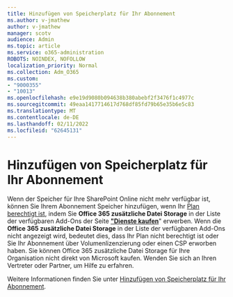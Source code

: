 ```yaml
---
title: Hinzufügen von Speicherplatz für Ihr Abonnement
ms.author: v-jmathew
author: v-jmathew
manager: scotv
audience: Admin
ms.topic: article
ms.service: o365-administration
ROBOTS: NOINDEX, NOFOLLOW
localization_priority: Normal
ms.collection: Adm_O365
ms.custom:
- "9000355"
- "10013"
ms.openlocfilehash: e9e19d9080b094638b380abebf2f3476f1c4977c
ms.sourcegitcommit: 49eaa1417714617d768df85fd79b65e35b6e5c83
ms.translationtype: MT
ms.contentlocale: de-DE
ms.lasthandoff: 02/11/2022
ms.locfileid: "62645131"
---
```

# <a name="add-storage-space-for-your-subscription"></a>Hinzufügen von Speicherplatz für Ihr Abonnement

Wenn der Speicher für Ihre SharePoint Online nicht mehr verfügbar ist, können Sie Ihrem Abonnement Speicher hinzufügen, wenn Ihr [Plan berechtigt ist](https://docs.microsoft.com/microsoft-365/commerce/add-storage-space), indem Sie **Office 365 zusätzliche Datei Storage** in der Liste der verfügbaren Add-Ons der Seite **["Dienste kaufen](https://go.microsoft.com/fwlink/p/?linkid=868433)**" erwerben. Wenn die **Office 365 zusätzliche Datei Storage** in der Liste der verfügbaren Add-Ons nicht angezeigt wird, bedeutet dies, dass Ihr Plan nicht berechtigt ist oder Sie Ihr Abonnement über Volumenlizenzierung oder einen CSP erworben haben. Sie können Office 365 zusätzliche Datei Storage für Ihre Organisation nicht direkt von Microsoft kaufen. Wenden Sie sich an Ihren Vertreter oder Partner, um Hilfe zu erfahren.

Weitere Informationen finden Sie unter [Hinzufügen von Speicherplatz für Ihr Abonnement](https://docs.microsoft.com/microsoft-365/commerce/add-storage-space).

